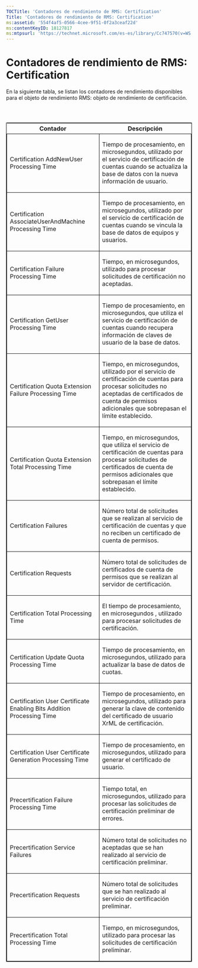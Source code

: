 ```yaml
---
TOCTitle: 'Contadores de rendimiento de RMS: Certification'
Title: 'Contadores de rendimiento de RMS: Certification'
ms:assetid: '554f4af5-0566-4cee-9f51-0f2a3ceaf22d'
ms:contentKeyID: 18127817
ms:mtpsurl: 'https://technet.microsoft.com/es-es/library/Cc747570(v=WS.10)'
---
```


Contadores de rendimiento de RMS: Certification
===============================================

En la siguiente tabla, se listan los contadores de rendimiento disponibles para el objeto de rendimiento RMS: objeto de rendimiento de certificación.

###  

<p> </p>
<table style="border:1px solid black;">
<colgroup>
<col width="50%" />
<col width="50%" />
</colgroup>
<thead>
<tr class="header">
<th>Contador</th>
<th>Descripción</th>
</tr>
</thead>
<tbody>
<tr class="odd">
<td style="border:1px solid black;"><p>Certification AddNewUser Processing Time</p></td>
<td style="border:1px solid black;"><p>Tiempo de procesamiento, en microsegundos, utilizado por el servicio de certificación de cuentas cuando se actualiza la base de datos con la nueva información de usuario.</p></td>
</tr>  
<tr class="even">
<td style="border:1px solid black;"><p>Certification AssociateUserAndMachine Processing Time</p></td>
<td style="border:1px solid black;"><p>Tiempo de procesamiento, en microsegundos, utilizado por el servicio de certificación de cuentas cuando se vincula la base de datos de equipos y usuarios.</p></td>
</tr>  
<tr class="odd">
<td style="border:1px solid black;"><p>Certification Failure Processing Time</p></td>
<td style="border:1px solid black;"><p>Tiempo, en microsegundos, utilizado para procesar solicitudes de certificación no aceptadas.</p></td>
</tr>  
<tr class="even">
<td style="border:1px solid black;"><p>Certification GetUser Processing Time</p></td>
<td style="border:1px solid black;"><p>Tiempo de procesamiento, en microsegundos, que utiliza el servicio de certificación de cuentas cuando recupera información de claves de usuario de la base de datos.</p></td>
</tr>  
<tr class="odd">
<td style="border:1px solid black;"><p>Certification Quota Extension Failure Processing Time</p></td>
<td style="border:1px solid black;"><p>Tiempo, en microsegundos, utilizado por el servicio de certificación de cuentas para procesar solicitudes no aceptadas de certificados de cuenta de permisos adicionales que sobrepasan el límite establecido.</p></td>
</tr>  
<tr class="even">
<td style="border:1px solid black;"><p>Certification Quota Extension Total Processing Time</p></td>
<td style="border:1px solid black;"><p>Tiempo, en microsegundos, que utiliza el servicio de certificación de cuentas para procesar solicitudes de certificados de cuenta de permisos adicionales que sobrepasan el límite establecido.</p></td>
</tr>  
<tr class="odd">
<td style="border:1px solid black;"><p>Certification Failures</p></td>
<td style="border:1px solid black;"><p>Número total de solicitudes que se realizan al servicio de certificación de cuentas y que no reciben un certificado de cuenta de permisos.</p></td>
</tr>  
<tr class="even">
<td style="border:1px solid black;"><p>Certification Requests</p></td>
<td style="border:1px solid black;"><p>Número total de solicitudes de certificados de cuenta de permisos que se realizan al servidor de certificación.</p></td>
</tr>  
<tr class="odd">
<td style="border:1px solid black;"><p>Certification Total Processing Time</p></td>
<td style="border:1px solid black;"><p>El tiempo de procesamiento, en microsegundos , utilizado para procesar solicitudes de certificación.</p></td>
</tr>  
<tr class="even">
<td style="border:1px solid black;"><p>Certification Update Quota Processing Time</p></td>
<td style="border:1px solid black;"><p>Tiempo de procesamiento, en microsegundos, utilizado para actualizar la base de datos de cuotas.</p></td>
</tr>  
<tr class="odd">
<td style="border:1px solid black;"><p>Certification User Certificate Enabling Bits Addition Processing Time</p></td>
<td style="border:1px solid black;"><p>Tiempo de procesamiento, en microsegundos, utilizado para generar la clave de contenido del certificado de usuario XrML de certificación.</p></td>
</tr>  
<tr class="even">
<td style="border:1px solid black;"><p>Certification User Certificate Generation Processing Time</p></td>
<td style="border:1px solid black;"><p>Tiempo de procesamiento, en microsegundos, utilizado para generar el certificado de usuario.</p></td>
</tr>  
<tr class="odd">
<td style="border:1px solid black;"><p>Precertification Failure Processing Time</p></td>
<td style="border:1px solid black;"><p>Tiempo total, en microsegundos, utilizado para procesar las solicitudes de certificación preliminar de errores.</p></td>
</tr>  
<tr class="even">
<td style="border:1px solid black;"><p>Precertification Service Failures</p></td>
<td style="border:1px solid black;"><p>Número total de solicitudes no aceptadas que se han realizado al servicio de certificación preliminar.</p></td>
</tr>  
<tr class="odd">
<td style="border:1px solid black;"><p>Precertification Requests</p></td>
<td style="border:1px solid black;"><p>Número total de solicitudes que se han realizado al servicio de certificación preliminar.</p></td>
</tr>  
<tr class="even">
<td style="border:1px solid black;"><p>Precertification Total Processing Time</p></td>
<td style="border:1px solid black;"><p>Tiempo, en microsegundos, utilizado para procesar las solicitudes de certificación preliminar.</p></td>
</tr>  
</tbody>  
</table>
